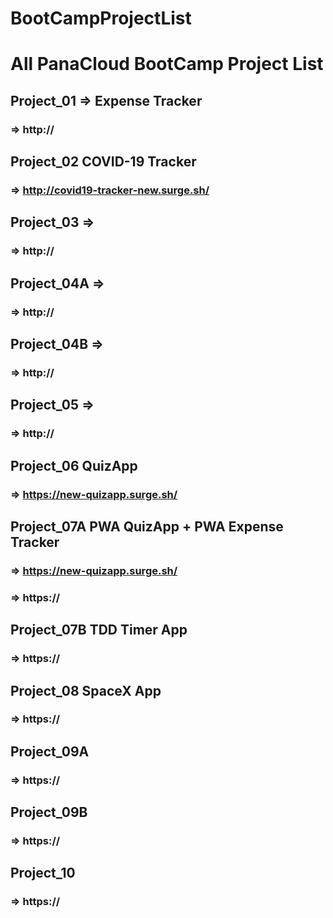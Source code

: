 # BootCampProjectList

# All PanaCloud BootCamp Project List

## Project_01 => Expense Tracker
### => http://
## Project_02 COVID-19 Tracker
### => http://covid19-tracker-new.surge.sh/
## Project_03 =>
### => http://
## Project_04A =>
### => http://
## Project_04B => 
### => http://
## Project_05 => 
### => http://
## Project_06 QuizApp
### => https://new-quizapp.surge.sh/
## Project_07A PWA QuizApp + PWA Expense Tracker
### => https://new-quizapp.surge.sh/
### => https://
## Project_07B TDD Timer App
### => https://
## Project_08 SpaceX App
### => https://
## Project_09A 
### => https://
## Project_09B 
### => https://
## Project_10 
### => https://


